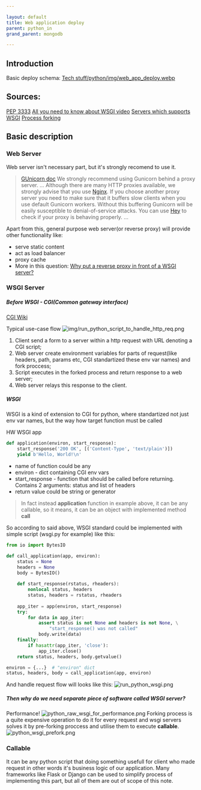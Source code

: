 ```yaml
---

layout: default
title: Web application deploy
parent: python_in
grand_parent: mongodb

---
```


## Introduction

Basic deploy schema:
[Tech stuff/python/img/web\_app\_deploy.webp](Tech%20stuff/python/img/web_app_deploy.webp)

## Sources:

[PEP 3333](https://peps.python.org/pep-3333/)
[All you need to know about WSGI video](https://www.youtube.com/watch?v=UklcIDgHtwQ)
[Servers which supports WSGI](https://wsgi.readthedocs.io/en/latest/servers.html)
[Process forking](https://en.wikipedia.org/wiki/Fork_\(system_call\))

## Basic description

### Web Server

Web server isn't necessary part, but it's strongly recomend to use it.

> [GUnicorn doc](https://docs.gunicorn.org/en/latest/deploy.html)
> We strongly recommend using Gunicorn behind a proxy server.
> ...
> Although there are many HTTP proxies available, we strongly advise that you use [Nginx](https://nginx.org/). If you choose another proxy server you need to make sure that it buffers slow clients when you use default Gunicorn workers. Without this buffering Gunicorn will be easily susceptible to denial-of-service attacks. You can use [Hey](https://github.com/rakyll/hey) to check if your proxy is behaving properly.
> ...

Apart from this, general purpose web server(or reverse proxy) will provide other functionality like:

*   serve static content
*   act as load balancer
*   proxy cache
*   More in this question: [Why put a reverse proxy in front of a WSGI server?](https://serverfault.com/questions/536144/why-put-a-reverse-proxy-in-front-of-a-wsgi-server)

### WSGI Server

##### *Before WSGI - CGI(Common gateway interface)*

[CGI Wiki](https://en.wikipedia.org/wiki/Common_Gateway_Interface)

Typical use-case flow
![img/run\_python\_script\_to\_handle\_http\_req.png](/vault/mongodb/python_in/img/run_python_script_to_handle_http_req.png)

1.  Client send a form to a server within a http request with URL denoting a CGI script;
2.  Web server create environment variables for parts of request(like headers, path, params etc, CGI standartized these env var names) and fork proccess;
3.  Script executes in the forked process and return response to a web server;
4.  Web server relays this response to the client.

##### *WSGI*

WSGI is a kind of extension to CGI for python, where standartized not just env var names, but the way how target function must be called

HW WSGI app

```python
def application(environ, start_response):
    start_response('200 OK', [('Content-Type', 'text/plain')])
    yield b'Hello, World!\n'
```

*   name of function could be any
*   environ - dict containing CGI env vars
*   start\_response - function that should be called before returning. Contains 2 arguments: status and list of headers
*   return value could be string or generator

> In fact instead **application** function in example above, it can be any callable, so it means, it can be an object with implemented method **call**

So according to said above, WSGI standard could be implemented with simple script (wsgi.py for example) like this:

```python
from io import BytesIO

def call_application(app, environ):
    status = None
    headers = None
    body = BytesIO()
    
    def start_response(rstatus, rheaders):
        nonlocal status, headers
        status, headers = rstatus, rheaders
        
    app_iter = app(environ, start_response)
    try:
        for data in app_iter:
            assert status is not None and headers is not None, \
                "start_response() was not called"
            body.write(data)
    finally:
        if hasattr(app_iter, 'close'):
            app_iter.close()
    return status, headers, body.getvalue()

environ = {...}  # "environ" dict
status, headers, body = call_application(app, environ)
```

And handle request flow will looks like this:
![run\_python\_wsgi.png](/vault/mongodb/python_in/img/run_python_wsgi.png)

##### *Then why do we need separate piece of software called WSGI server?*

Performance!
![python\_raw\_wsgi\_for\_performance.png](/vault/mongodb/python_in/img/python_raw_wsgi_for_performance.png)
Forking process is a quite expensive operation to do it for every request and wsgi servers solves it by pre-forking proccess and utilise them to execute **callable**.
![python\_wsgi\_prefork.png](/vault/mongodb/python_in/img/python_wsgi_prefork.png)

### Callable

It can be any python script that doing something usefull for client who made request in other words it's business logic of our application. Many frameworks like Flask or Django can be used to simplify process of implementing this part, but all of them are out of scope of this note.
